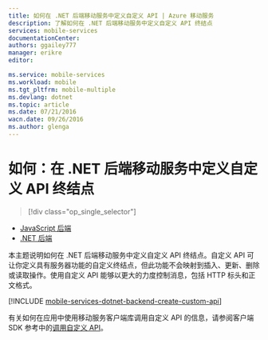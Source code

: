 ```yaml
---
title: 如何在 .NET 后端移动服务中定义自定义 API | Azure 移动服务
description: 了解如何在 .NET 后端移动服务中定义自定义 API 终结点
services: mobile-services
documentationCenter: 
authors: ggailey777
manager: erikre
editor: 

ms.service: mobile-services
ms.workload: mobile
ms.tgt_pltfrm: mobile-multiple
ms.devlang: dotnet
ms.topic: article
ms.date: 07/21/2016
wacn.date: 09/26/2016
ms.author: glenga
---
```


# 如何：在 .NET 后端移动服务中定义自定义 API 终结点
> [!div class="op_single_selector"]
- [JavaScript 后端](./mobile-services-javascript-backend-define-custom-api.md)
- [.NET 后端](./mobile-services-dotnet-backend-define-custom-api.md)

本主题说明如何在 .NET 后端移动服务中定义自定义 API 终结点。自定义 API 可让你定义具有服务器功能的自定义终结点，但此功能不会映射到插入、更新、删除或读取操作。使用自定义 API 能够以更大的力度控制消息，包括 HTTP 标头和正文格式。

[!INCLUDE [mobile-services-dotnet-backend-create-custom-api](../../includes/mobile-services-dotnet-backend-create-custom-api.md)]

有关如何在应用中使用移动服务客户端库调用自定义 API 的信息，请参阅客户端 SDK 参考中的[调用自定义 API](./mobile-services-dotnet-how-to-use-client-library.md#custom-api)。

<!-- Anchors. -->

<!-- Images. -->

<!-- URLs. -->

<!---HONumber=Mooncake_0118_2016-->